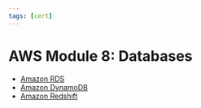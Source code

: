 ```yaml
---
tags: [cert]
---
```


# AWS Module 8: Databases

- [Amazon RDS](202401250532.md)
- [Amazon DynamoDB](202401250555.md)
- [Amazon Redshift](202401250601.md)
